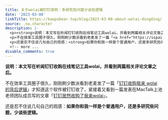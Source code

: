```yaml
---
title: 关于wolai被钉钉收购：多研究些问题少谈些逻辑
date: '2023-03-08'
linkTitle: https://kaopubear.top/blog/2023-03-08-about-wolai-dingding/
source: .na.character
description: |-
  <p><strong>说明：本文写在听闻钉钉收购在线笔记工具wolai，并看到两篇相关评论文章之后。</strong></p>
  <p>不在效率工具圈子很久，刚刚刷少数派看到老麦发了一篇「<a href="https://sspai.com/post/78711">钉钉收购我来 wolai 的背后逻辑</a>」才知道这个软件被钉钉收了，紧接着又看到一篇发表在MacTalk上池老师团队成员写的文章「<a href="https://mp.weixin.qq.com/s/ppXbmPbTNV0OD4GMJ2b3Rg">钉钉居然收购了我来wolai</a>」。</p>
  <p>还是忍不住说几句自己的观感：<strong>如果你和我一样是个普通用户，还是多研究些问题，少谈些逻辑。</strong></p>
  <!-- more ...
disable_comments: true
---
```

<p><strong>说明：本文写在听闻钉钉收购在线笔记工具wolai，并看到两篇相关评论文章之后。</strong></p>
<p>不在效率工具圈子很久，刚刚刷少数派看到老麦发了一篇「<a href="https://sspai.com/post/78711">钉钉收购我来 wolai 的背后逻辑</a>」才知道这个软件被钉钉收了，紧接着又看到一篇发表在MacTalk上池老师团队成员写的文章「<a href="https://mp.weixin.qq.com/s/ppXbmPbTNV0OD4GMJ2b3Rg">钉钉居然收购了我来wolai</a>」。</p>
<p>还是忍不住说几句自己的观感：<strong>如果你和我一样是个普通用户，还是多研究些问题，少谈些逻辑。</strong></p>
<!-- more ...